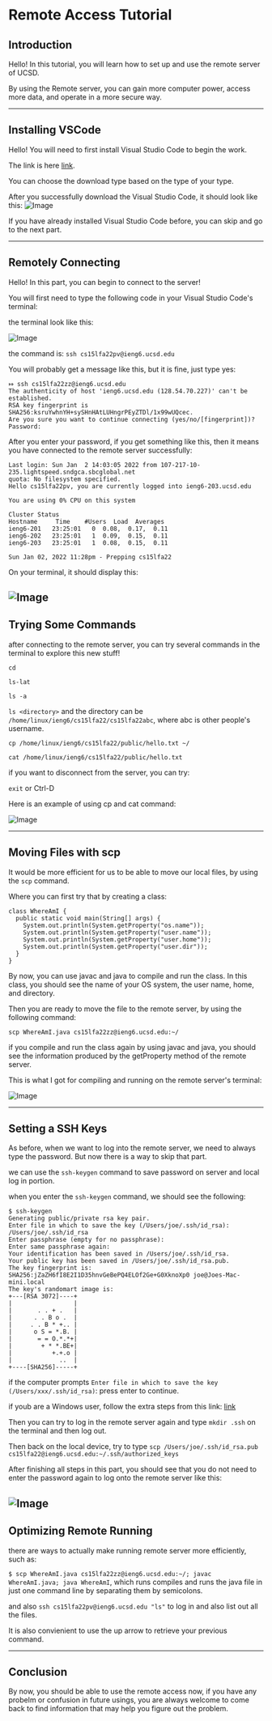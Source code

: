 # Remote Access Tutorial

## Introduction
Hello! In this tutorial, you will learn how to set up and use the remote server of UCSD.

By using the Remote server, you can gain more computer power, access more data, and operate in a more secure way.

---
## Installing VSCode
Hello! You will need to first install Visual Studio Code to begin the work.

The link is here [link](https://code.visualstudio.com/download). 

You can choose the download type based on the type of your type.

After you successfully download the Visual Studio Code, it should look like this:
![Image](VS%20Code.png)

If you have already installed Visual Studio Code before, you can skip and go to the next part.

---
## Remotely Connecting
Hello! In this part, you can begin to connect to the server!

You will first need to type the following code in your Visual Studio Code's terminal:

the terminal look like this:

![Image](Terminal.png)

the command is:
`ssh cs15lfa22pv@ieng6.ucsd.edu`

You will probably get a message like this, but it is fine, just type yes:
```
⤇ ssh cs15lfa22zz@ieng6.ucsd.edu
The authenticity of host 'ieng6.ucsd.edu (128.54.70.227)' can't be established.
RSA key fingerprint is SHA256:ksruYwhnYH+sySHnHAtLUHngrPEyZTDl/1x99wUQcec.
Are you sure you want to continue connecting (yes/no/[fingerprint])?
Password:
```

After you enter your password, if you get something like this, then it means you have connected to the remote server successfully:
```
Last login: Sun Jan  2 14:03:05 2022 from 107-217-10-235.lightspeed.sndgca.sbcglobal.net
quota: No filesystem specified.
Hello cs15lfa22pv, you are currently logged into ieng6-203.ucsd.edu

You are using 0% CPU on this system

Cluster Status 
Hostname     Time    #Users  Load  Averages  
ieng6-201   23:25:01   0  0.08,  0.17,  0.11
ieng6-202   23:25:01   1  0.09,  0.15,  0.11
ieng6-203   23:25:01   1  0.08,  0.15,  0.11

Sun Jan 02, 2022 11:28pm - Prepping cs15lfa22
```

On your terminal, it should display this:

![Image](Remote.png)
---
## Trying Some Commands
after connecting to the remote server, you can try several commands in the terminal to explore this new stuff!

`cd`

`ls-lat`

`ls -a`

`ls <directory>` and the directory can be `/home/linux/ieng6/cs15lfa22/cs15lfa22abc`, where abc is other people's username.

`cp /home/linux/ieng6/cs15lfa22/public/hello.txt ~/`

`cat /home/linux/ieng6/cs15lfa22/public/hello.txt`

if you want to disconnect from the server, you can try:

`exit` or Ctrl-D

Here is an example of using cp and cat command:


![Image](Commands.png)


---
## Moving Files with scp
It would be more efficient for us to be able to move our local files, by using the `scp` command.

Where you can first try that by creating a class:

```
class WhereAmI {
  public static void main(String[] args) {
    System.out.println(System.getProperty("os.name"));
    System.out.println(System.getProperty("user.name"));
    System.out.println(System.getProperty("user.home"));
    System.out.println(System.getProperty("user.dir"));
  }
}
```
By now, you can use javac and java to compile and run the class. In this class, you should see the name of your OS system, the user name, home, and directory.

Then you are ready to move the file to the remote server, by using the following command:

`scp WhereAmI.java cs15lfa22zz@ieng6.ucsd.edu:~/`

if you compile and run the class again by using javac and java, you should see the information produced by the getProperty method of the remote server.

This is what I got for compiling and running on the remote server's terminal:

![Image](File.png)

---
## Setting a SSH Keys
As before, when we want to log into the remote server, we need to always type the password. But now there is a way to skip that part.

we can use the `ssh-keygen` command to save password on server and local log in portion.

when you enter the `ssh-keygen` command, we should see the following:

```
$ ssh-keygen
Generating public/private rsa key pair.
Enter file in which to save the key (/Users/joe/.ssh/id_rsa): /Users/joe/.ssh/id_rsa
Enter passphrase (empty for no passphrase): 
Enter same passphrase again: 
Your identification has been saved in /Users/joe/.ssh/id_rsa.
Your public key has been saved in /Users/joe/.ssh/id_rsa.pub.
The key fingerprint is:
SHA256:jZaZH6fI8E2I1D35hnvGeBePQ4ELOf2Ge+G0XknoXp0 joe@Joes-Mac-mini.local
The key's randomart image is:
+---[RSA 3072]----+
|                 |
|       . . + .   |
|      . . B o .  |
|     . . B * +.. |
|      o S = *.B. |
|       = = O.*.*+|
|        + * *.BE+|
|           +.+.o |
|             ..  |
+----[SHA256]-----+
```

if the computer prompts `Enter file in which to save the key (/Users/xxx/.ssh/id_rsa)`: press enter to continue.

if youb are a Windows user, follow the extra steps from this link:
[link]( https://docs.microsoft.com/en-us/windows-server/administration/openssh/openssh_keymanagement#user-key-generation)

Then you can try to log in the remote server again and type `mkdir .ssh` on the terminal and then log out.

Then back on the local device, try to type `scp /Users/joe/.ssh/id_rsa.pub cs15lfa22@ieng6.ucsd.edu:~/.ssh/authorized_keys`

After finishing all steps in this part, you should see that you do not need to enter the password again to log onto the remote server like this:

![Image](Key.png)
---
## Optimizing Remote Running

there are ways to actually make running remote server more efficiently, such as:

`$ scp WhereAmI.java cs15lfa22zz@ieng6.ucsd.edu:~/; javac WhereAmI.java; java WhereAmI`, which runs compiles and runs the java file in just one command line by separating them by semicolons.

and also `ssh cs15lfa22pv@ieng6.ucsd.edu "ls"` to log in and also list out all the files.

It is also convienient to use the up arrow to retrieve your previous command.

---
## Conclusion
By now, you should be able to use the remote access now, if you have any probelm or confusion in future usings, you are always welcome to come back to find information that may help you figure out the problem.
